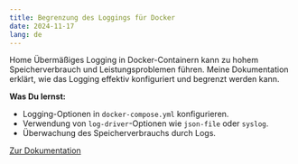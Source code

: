 ```yaml
---
title: Begrenzung des Loggings für Docker
date: 2024-11-17
lang: de
---
```


Home Übermäßiges Logging in Docker-Containern kann zu hohem Speicherverbrauch und Leistungsproblemen führen. Meine Dokumentation erklärt, wie das Logging effektiv konfiguriert und begrenzt werden kann.

**Was Du lernst:**
- Logging-Optionen in `docker-compose.yml` konfigurieren.
- Verwendung von `log-driver`-Optionen wie `json-file` oder `syslog`.
- Überwachung des Speicherverbrauchs durch Logs.

[Zur Dokumentation](/de/dokumentationen)
